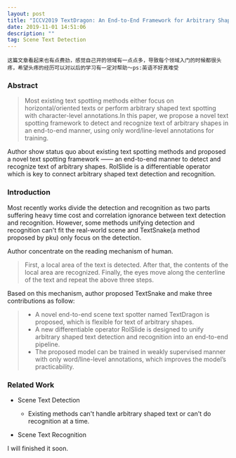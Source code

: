 ```yaml
---
layout: post
title: "ICCV2019 TextDragon: An End-to-End Framework for Arbitrary Shaped Text Spotting 笔记"
date: 2019-11-01 14:51:06 
description: ""
tag: Scene Text Detection
---
```


`这篇文章看起来也有点费劲，感觉自己开的领域有一点点多，导致每个领域入门的时候都很头疼，希望头疼的经历可以对以后的学习有一定对帮助～ps:英语不好真难受`

### Abstract

> Most existing text spotting methods either focus on horizontal/oriented texts or perform arbitrary shaped text spotting with character-level annotations.In this paper, we propose a novel text spotting framework to detect and recognize text of arbitrary shapes in an end-to-end manner, using only word/line-level annotations for training.

Author show status quo about existing text spotting methods and proposed a novel text spotting framework —— an end-to-end manner to detect and recognize text of arbitrary shapes. RoISlide is a differentiable operator which is key to connect arbitrary shaped text detection and recognition.

### Introduction

Most recently works divide the detection and recognition as two parts suffering heavy time cost and correlation ignorance between text detection and recognition. However, some methods unifying detection and recognition can't fit the real-world scene and TextSnake(a method proposed by pku) only focus on the detection.

Author concentrate on the reading mechanism of human.

>First, a local area of the text is detected. After that, the contents of the local area are recognized. Finally, the eyes move along the centerline of the text and repeat the above three steps.

Based on this mechanism, author proposed TextSnake and make three contributions as follow:

> - A novel end-to-end scene text spotter named TextDragon is proposed, which is flexible for text of arbitrary shapes.
> - A new differentiable operator RoISlide is designed to unify arbitrary shaped text detection and recognition into an end-to-end pipeline.
> - The proposed model can be trained in weakly supervised manner with only word/line-level annotations, which improves the model’s practicability.

### Related Work

- Scene Text Detection
  
  - Existing methods can't handle arbitrary shaped text or can't do recognition at a time.

- Scene Text Recognition
  
I will finished it soon.
